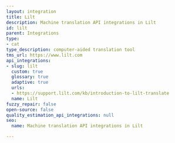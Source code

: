 ```yaml
---
layout: integration
title: Lilt
description: Machine translation API integrations in Lilt
id: lilt
parent: Integrations
type:
- cat
type_description: computer-aided translation tool
tms_url: https://www.lilt.com
api_integrations:
- slug: lilt
  custom: true
  glossary: true
  adaptive: true
  urls:
  - https://support.lilt.com/kb/introduction-to-lilt-translate
  name: Lilt
fuzzy_repair: false
open-source: false
quality_estimation_api_integrations: null
seo:
  name: Machine translation API integrations in Lilt

---
```


